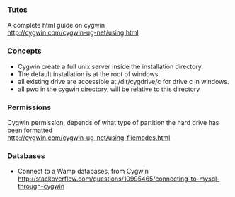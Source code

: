 ### Tutos

A complete html guide on cygwin   
http://cygwin.com/cygwin-ug-net/using.html

###  Concepts
* Cygwin create a full unix server inside the installation directory. 
* The default installation is at the root of windows. 
* all existing drive are accessible at /dir/cygdrive/c for drive c in windows. 
* all pwd in the cygwin directory, will be relative to this directory


### Permissions 

Cygwin permission, depends of what type of partition the hard drive has been formatted   
http://cygwin.com/cygwin-ug-net/using-filemodes.html

### Databases

* Connect to a Wamp databases, from Cygwin   
http://stackoverflow.com/questions/10995465/connecting-to-mysql-through-cygwin
